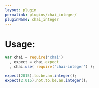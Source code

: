 ```yaml
---
layout: plugin
permalink: plugins/chai_integer/
pluginName: chai_integer
---
```


# Usage:

``` javascript
var chai = require('chai')
  , expect = chai.expect
  , chai.use( require('chai-integer') );

expect(2015).to.be.an.integer();
expect(2.015).not.to.be.an.integer();
```
